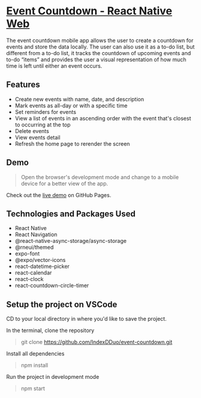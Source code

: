 # [Event Countdown - React Native Web](http://IndexDDuo.github.io/event-countdown)

The event countdown mobile app allows the user to create a countdown for events and store the data locally. The user can also use it as a to-do list, but different from a to-do list, it tracks the countdown of upcoming events and to-do “items” and provides the user a visual representation of how much time is left until either an event occurs.

## Features

- Create new events with name, date, and description
- Mark events as all-day or with a specific time
- Set reminders for events
- View a list of events in an ascending order with the event that's closest to occurring at the top
- Delete events
- View events detail
- Refresh the home page to rerender the screen

## Demo

> Open the browser's development mode and change to a mobile device for a better view of the app.

Check out the [live demo](http://IndexDDuo.github.io/event-countdown) on GitHub Pages.

## Technologies and Packages Used

- React Native
- React Navigation
- @react-native-async-storage/async-storage
- @rneui/themed
- expo-font
- @expo/vector-icons
- react-datetime-picker
- react-calendar
- react-clock
- react-countdown-circle-timer

## Setup the project on VSCode

CD to your local directory in where you'd like to save the project.

In the terminal, clone the repository

> git clone https://github.com/IndexDDuo/event-countdown.git

Install all dependencies

> npm install

Run the project in development mode

> npm start
